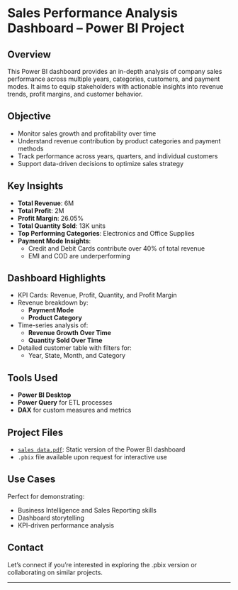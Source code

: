 # Sales Performance Analysis Dashboard – Power BI Project

##  Overview
This Power BI dashboard provides an in-depth analysis of company sales performance across multiple years, categories, customers, and payment modes. It aims to equip stakeholders with actionable insights into revenue trends, profit margins, and customer behavior.

##  Objective
- Monitor sales growth and profitability over time
- Understand revenue contribution by product categories and payment methods
- Track performance across years, quarters, and individual customers
- Support data-driven decisions to optimize sales strategy

##  Key Insights
- **Total Revenue**: 6M  
- **Total Profit**: 2M  
- **Profit Margin**: 26.05%  
- **Total Quantity Sold**: 13K units  
- **Top Performing Categories**: Electronics and Office Supplies  
- **Payment Mode Insights**:
  - Credit and Debit Cards contribute over 40% of total revenue
  - EMI and COD are underperforming

## Dashboard Highlights
- KPI Cards: Revenue, Profit, Quantity, and Profit Margin
- Revenue breakdown by:
  - **Payment Mode**
  - **Product Category**
- Time-series analysis of:
  - **Revenue Growth Over Time**
  - **Quantity Sold Over Time**
- Detailed customer table with filters for:
  - Year, State, Month, and Category

## Tools Used
- **Power BI Desktop**
- **Power Query** for ETL processes
- **DAX** for custom measures and metrics

##  Project Files
- [`sales data.pdf`](./sales%20data.pdf): Static version of the Power BI dashboard  
- `.pbix` file available upon request for interactive use
  
##  Use Cases
Perfect for demonstrating:
- Business Intelligence and Sales Reporting skills
- Dashboard storytelling
- KPI-driven performance analysis

##  Contact
Let’s connect if you’re interested in exploring the .pbix version or collaborating on similar projects.

---

